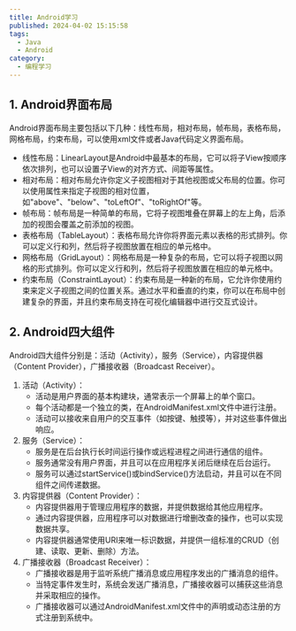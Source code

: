 ```yaml
---
title: Android学习
published: 2024-04-02 15:15:58
tags: 
  - Java
  - Android
category: 
  - 编程学习
---
```


## 1. Android界面布局

Android界面布局主要包括以下几种：线性布局，相对布局，帧布局，表格布局，网格布局，约束布局，可以使用xml文件或者Java代码定义界面布局。

- 线性布局：LinearLayout是Android中最基本的布局，它可以将子View按顺序依次排列，也可以设置子View的对齐方式、间距等属性。
- 相对布局：相对布局允许你定义子视图相对于其他视图或父布局的位置。你可以使用属性来指定子视图的相对位置，如"above"、"below"、"toLeftOf"、"toRightOf"等。
- 帧布局：帧布局是一种简单的布局，它将子视图堆叠在屏幕上的左上角，后添加的视图会覆盖之前添加的视图。
- 表格布局（TableLayout）：表格布局允许你将界面元素以表格的形式排列。你可以定义行和列，然后将子视图放置在相应的单元格中。
- 网格布局（GridLayout）：网格布局是一种复杂的布局，它可以将子视图以网格的形式排列。你可以定义行和列，然后将子视图放置在相应的单元格中。
- 约束布局（ConstraintLayout）：约束布局是一种新的布局，它允许你使用约束来定义子视图之间的位置关系。通过水平和垂直的约束，你可以在布局中创建复杂的界面，并且约束布局支持在可视化编辑器中进行交互式设计。

## 2. Android四大组件

Android四大组件分别是：活动（Activity），服务（Service），内容提供器（Content Provider），广播接收器（Broadcast Receiver）。

1. 活动（Activity）：
   - 活动是用户界面的基本构建块，通常表示一个屏幕上的单个窗口。
   - 每个活动都是一个独立的类，在AndroidManifest.xml文件中进行注册。
   - 活动可以接收来自用户的交互事件（如按键、触摸等），并对这些事件做出响应。
2. 服务（Service）：
   - 服务是在后台执行长时间运行操作或远程进程之间进行通信的组件。
   - 服务通常没有用户界面，并且可以在应用程序关闭后继续在后台运行。
   - 服务可以通过startService()或bindService()方法启动，并且可以在不同组件之间传递数据。
3. 内容提供器（Content Provider）：
   - 内容提供器用于管理应用程序的数据，并提供数据给其他应用程序。
   - 通过内容提供器，应用程序可以对数据进行增删改查的操作，也可以实现数据共享。
   - 内容提供器通常使用URI来唯一标识数据，并提供一组标准的CRUD（创建、读取、更新、删除）方法。
4. 广播接收器（Broadcast Receiver）：
   - 广播接收器是用于监听系统广播消息或应用程序发出的广播消息的组件。
   - 当特定事件发生时，系统会发送广播消息，广播接收器可以捕获这些消息并采取相应的操作。
   - 广播接收器可以通过AndroidManifest.xml文件中的声明或动态注册的方式注册到系统中。
